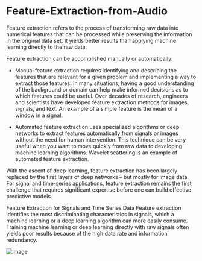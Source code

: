 # Feature-Extraction-from-Audio
Feature extraction refers to the process of transforming raw data into numerical features that can be processed while preserving the information in the original data set. It yields better results than applying machine learning directly to the raw data.

Feature extraction can be accomplished manually or automatically:

- Manual feature extraction requires identifying and describing the features that are relevant for a given problem and implementing a way to extract those features. In many situations, having a good understanding of the background or domain can help make informed decisions as to which features could be useful. Over decades of research, engineers and scientists have developed feature extraction methods for images, signals, and text. An example of a simple feature is the mean of a window in a signal.

- Automated feature extraction uses specialized algorithms or deep networks to extract features automatically from signals or images without the need for human intervention. This technique can be very useful when you want to move quickly from raw data to developing machine learning algorithms. Wavelet scattering is an example of automated feature extraction.
  
With the ascent of deep learning, feature extraction has been largely replaced by the first layers of deep networks – but mostly for image data. For signal and time-series applications, feature extraction remains the first challenge that requires significant expertise before one can build effective predictive models.

Feature Extraction for Signals and Time Series Data
Feature extraction identifies the most discriminating characteristics in signals, which a machine learning or a deep learning algorithm can more easily consume. Training machine learning or deep learning directly with raw signals often yields poor results because of the high data rate and information redundancy.

![image](https://github.com/miguelcapule/Feature-Extraction-from-Audio/assets/92988736/a904990d-4c85-4795-a8dc-05062e146e49)
